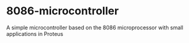 # 8086-microcontroller
A simple microcontroller based on the 8086 microprocessor with small applications in Proteus
